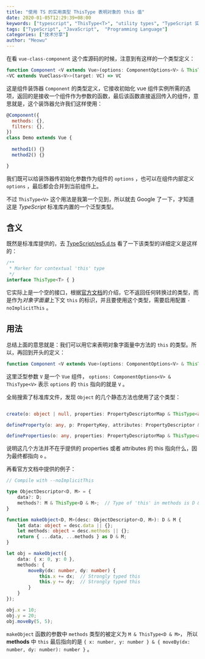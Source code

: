 ```yaml
---
title: "使用 TS 的实用类型 ThisType 表明对象的 this 值"
date: 2020-01-05T12:29:39+08:00
keywords: ["typescript", "ThisType<T>", "utility types", "TypeScript 实用类型", "typescript for beginners", "learn typescript", "static type check", "dive into typescript"]
tags: ["TypeScript", "JavaScript",  "Programming Language"]
categories: ["技术分享"]
author: "Meowu"
---
```


在看 `vue-class-component` 这个库源码的时候，注意到有这样的一个类型定义：

```typescript
function Component <V extends Vue>(options: ComponentOptions<V> & ThisType<V>): 
<VC extends VueClass<V>>(target: VC) => VC
```

这是组件装饰器 `Component` 	的类型定义，它接收初始化 vue 组件实例所需的选项，返回的是接收一个组件作为参数的函数，最后该函数直接返回传入的组件，意思就是，这个装饰器允许我们这样使用：

```javascript
@Component({
  methods: {},
  filters: {},
})
class Demo extends Vue {
  
  method1() {}
  method2() {}

}
```

我们既可以给装饰器传初始化参数作为组件的 `options` ，也可以在组件内部定义 `options` ，最后都会合并到当前组件上。

不过 `ThisType<V>` 这个用法是我第一个见到，所以就去 Google 了一下，才知道这是 *TypeScript* 标准库内置的一个泛型类型。

## 含义
既然是标准库提供的，去 [TypeScript/es5.d.ts](https://github.com/microsoft/TypeScript/blob/master/src/lib/es5.d.ts) 看了一下该类型的详细定义是这样的：

```typescript
/**
 * Marker for contextual 'this' type
 */
interface ThisType<T> { }
```

它实际上是一个空的接口，根据[官方文档](https://www.typescriptlang.org/docs/handbook/utility-types.html#thistypet)的介绍，它不返回任何转换过的类型，而是作为*对象字面量*上下文 `this` 的标识，并且要使用这个类型，需要启用配置 `-noImplicitThis` 。

## 用法
总结上面的意思就是：我们可以用它来表明对象字面量中方法的 `this` 的类型。所以，再回到开头的定义：

```typescript
function Component <V extends Vue>(options: ComponentOptions<V> & ThisType<V>): <VC extends VueClass<V>>(target: VC) => VC
```

这里泛型参数 `V` 是一个  `Vue` 组件， `options: ComponentOptions<V> & ThisType<V>`  表示 `options` 的 `this` 指向的就是 `V`  。

全局搜索了标准库文件，发现 `Object`  的几个静态方法也使用了这个类型：

```typescript

create(o: object | null, properties: PropertyDescriptorMap & ThisType<any>): any;

defineProperty(o: any, p: PropertyKey, attributes: PropertyDescriptor & ThisType<any>): any;

defineProperties(o: any, properties: PropertyDescriptorMap & ThisType<any>): any;
```

说明这几个方法并不在乎提供的 properties 或者 attributes 的  this 指向什么，因为最终都指向 `o` 。

再看官方文档中提供的例子：

```typescript
// Compile with --noImplicitThis

type ObjectDescriptor<D, M> = {
    data?: D;
    methods?: M & ThisType<D & M>;  // Type of 'this' in methods is D & M
}

function makeObject<D, M>(desc: ObjectDescriptor<D, M>): D & M {
    let data: object = desc.data || {};
    let methods: object = desc.methods || {};
    return { ...data, ...methods } as D & M;
}

let obj = makeObject({
    data: { x: 0, y: 0 },
    methods: {
        moveBy(dx: number, dy: number) {
            this.x += dx;  // Strongly typed this
            this.y += dy;  // Strongly typed this
        }
    }
});

obj.x = 10;
obj.y = 20;
obj.moveBy(5, 5);
```

`makeObject` 函数的参数中 `methods` 类型的被定义为 `M & ThisType<D & M>`， 所以 **methods** 中 `this` 最后指向的是 `{ x: number, y: number } & { moveBy(dx: number, dy: number): number }` 。
